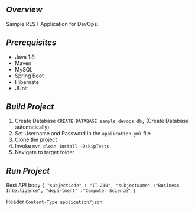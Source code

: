 ## *Overview*
Sample REST Application for DevOps.

## *Prerequisites*
* Java 1.8
* Maven
* MySQL
* Spring Boot
* Hibernate
* JUnit

## *Build Project*
1. Create Database ```CREATE DATABASE sample_devops_db;``` (Create Database automatically) 
2. Set Username and Password in the ```application.yml``` file
3. Clone the project
4. Invoke ```mvn clean install -DskipTests```
5. Navigate to target folder

## *Run Project*

Rest API body
`{
 	"subjectCode" : "IT-210",
     "subjectName" :"Business Intelligence",
     "department" :"Computer Science"
 }`

Header
`Content-Type application/json`